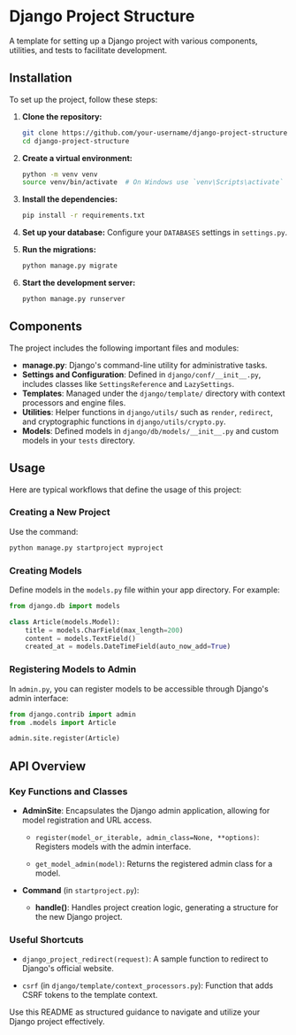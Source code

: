# Django Project Structure

A template for setting up a Django project with various components, utilities, and tests to facilitate development.

## Installation

To set up the project, follow these steps:

1. **Clone the repository:**
   ```bash
   git clone https://github.com/your-username/django-project-structure.git
   cd django-project-structure
   ```

2. **Create a virtual environment:**
   ```bash
   python -m venv venv
   source venv/bin/activate  # On Windows use `venv\Scripts\activate`
   ```

3. **Install the dependencies:**
   ```bash
   pip install -r requirements.txt
   ```

4. **Set up your database:**
   Configure your `DATABASES` settings in `settings.py`.

5. **Run the migrations:**
   ```bash
   python manage.py migrate
   ```

6. **Start the development server:**
   ```bash
   python manage.py runserver
   ```
   
## Components

The project includes the following important files and modules:

- **manage.py**: Django's command-line utility for administrative tasks.
- **Settings and Configuration**: Defined in `django/conf/__init__.py`, includes classes like `SettingsReference` and `LazySettings`.
- **Templates**: Managed under the `django/template/` directory with context processors and engine files.
- **Utilities**: Helper functions in `django/utils/` such as `render`, `redirect`, and cryptographic functions in `django/utils/crypto.py`.
- **Models**: Defined models in `django/db/models/__init__.py` and custom models in your `tests` directory.

## Usage

Here are typical workflows that define the usage of this project:

### Creating a New Project

Use the command:

```bash
python manage.py startproject myproject
```

### Creating Models

Define models in the `models.py` file within your app directory. For example:

```python
from django.db import models

class Article(models.Model):
    title = models.CharField(max_length=200)
    content = models.TextField()
    created_at = models.DateTimeField(auto_now_add=True)
```

### Registering Models to Admin

In `admin.py`, you can register models to be accessible through Django's admin interface:

```python
from django.contrib import admin
from .models import Article

admin.site.register(Article)
```

## API Overview

### Key Functions and Classes

- **AdminSite**: Encapsulates the Django admin application, allowing for model registration and URL access.
  
  - `register(model_or_iterable, admin_class=None, **options)`: Registers models with the admin interface.
  
  - `get_model_admin(model)`: Returns the registered admin class for a model.

- **Command** (in `startproject.py`): 
  - **handle()**: Handles project creation logic, generating a structure for the new Django project.
  
### Useful Shortcuts

- `django_project_redirect(request)`: A sample function to redirect to Django's official website.

- `csrf` (in `django/template/context_processors.py`): Function that adds CSRF tokens to the template context.

Use this README as structured guidance to navigate and utilize your Django project effectively.